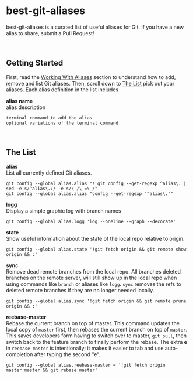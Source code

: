 # best-git-aliases
best-git-aliases is a curated list of useful aliases for Git.  If you have a new alias to share, submit a Pull Request!

<br />

## Getting Started
First, read the [Working With Aliases](working-with-aliases.md) section to understand how to add, remove and list Git aliases.  Then, scroll down to [The List](#the-list) pick out your aliases.  Each alias definition in the list includes

**alias name**<br />
alias description

`terminal command to add the alias`<br />
`optional variations of the terminal command`

<br />

## The List

**alias**<br />
List all currently defined Git aliases.

`git config --global alias.alias "! git config --get-regexp ^alias\. | sed -e s/^alias\.// -e s/\ /\ =\ /"`<br />
`git config --global alias.alias "config --get-regexp '^alias\.'"`

**logg**<br />
Display a simple graphic log with branch names

`git config --global alias.logg 'log --oneline --graph --decorate'`

**state**<br />
Show useful information about the state of the local repo relative to origin.

`git config --global alias.state '!git fetch origin && git remote show origin && :'`

**sync**<br />
Remove dead remote branches from the local repo.  All branches deleted branches on the remote server, will still show up in the local repo when using commands like `branch` or aliases like `logg`.  `sync` removes the refs to deleted remote branches if they are no longer needed locally.

`git config --global alias.sync '!git fetch origin && git remote prune origin && :'`

**reebase-master**<br />
Rebase the current branch on top of master.  This command updates the local copy of `master` first, then rebases the current branch on top of `master`.  This saves developers form having to switch over to master, `git pull`, then switch back to the feature branch to finally perform the rebase.  The extra **e** in `reebase-master` is intentionally; it makes it easier to tab and use auto-completion after typing the second "e".

`git config --global alias.reebase-master = '!git fetch origin master:master && git rebase master'`

